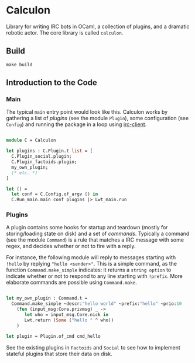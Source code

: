 
# Calculon

Library for writing IRC bots in OCaml, a collection of plugins, and a dramatic robotic actor.
The core library is called `calculon`.

## Build

```
make build
```

## Introduction to the Code

### Main

The typical `main` entry point would look like  this.
Calculon works by gathering a list of
*plugins* (see the module `Plugin`), some configuration (see `Config`)
and running the package in a loop using [irc-client](https://github.com/johnelse/ocaml-irc-client/).

```ocaml

module C = Calculon

let plugins : C.Plugin.t list = [
  C.Plugin_social.plugin;
  C.Plugin_factoids.plugin;
  my_own_plugin;
  (* etc. *)
]

let () =
  let conf = C.Config.of_argv () in
  C.Run_main.main conf plugins |> Lwt_main.run


```

### Plugins

A plugin contains some hooks for startup and teardown
(mostly for storing/loading state on disk) and a set of *commands*.
Typically a command (see the module `Command`) is a rule that matches a IRC
message with some regex, and decides whether or not to fire with a reply.

For instance, the following module will reply to messages
starting with `!hello` by replying `"hello <sender>"`. This is a simple
command, as the function `Command.make_simple` indicates: it returns a `string
option` to indicate whether or not to respond to any line starting with
`!prefix`. More elaborate commands are possible using `Command.make`.

```ocaml

let my_own_plugin : Command.t =
  Command.make_simple ~descr:"hello world" ~prefix:"hello" ~prio:10
    (fun (input_msg:Core.privmsg) _ ->
       let who = input_msg.Core.nick in
       Lwt.return (Some ("hello " ^ who))
    )

let plugin = Plugin.of_cmd cmd_hello
```

See the existing plugins in `Factoids` and `Social` to see how to implement
stateful plugins that store their data on disk.
